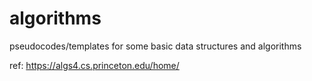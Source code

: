 # algorithms
pseudocodes/templates for some basic data structures and algorithms

ref: https://algs4.cs.princeton.edu/home/

